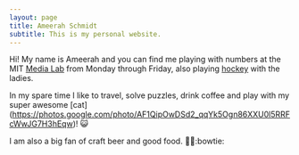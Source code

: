 ```yaml
---
layout: page
title: Ameerah Schmidt
subtitle: This is my personal website.
---
```


Hi! My name is Ameerah and you can find me playing with numbers at the MIT [Media Lab](http://www.media.mit.edu/) from Monday through Friday, also playing [hockey](https://www.facebook.com/groups/9973352406/) with the ladies.

In my spare time I like to travel, solve puzzles, drink coffee and play with my super awesome [cat] (https://photos.google.com/photo/AF1QipOwDSd2_qqYk5Ogn86XXU0l5RRFcWwJG7H3hEqw)! :smiley_cat:

I am also a big fan of craft beer and good food. :beers::spaghetti::bowtie:

